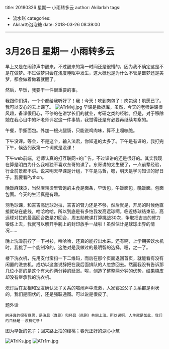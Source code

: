 title: 20180326  星期一 小雨转多云
author: Akilarlxh
tags:
  - 流水账
categories:
  - Akilarの泡泡糖
date: 2018-03-26 08:39:00
---
 # 3月26日 星期一 小雨转多云
 
早上又是在闹钟声中醒来，不过醒来的第一时间还是很懵的，因为我不确定这是不是在做梦。不过做梦只会在浅度睡眠中发生，这大概也是为什么不管是噩梦还是美梦，都会做着做着就醒了。

然后，早饭，我要干一件很重要的事。

我跟你们讲，一个个都给我听好了！我！今天！吃到肉包了！肉包诶！夙愿已了。我可以安心的去上课了。
![ATrMvj.jpg](https://s2.ax1x.com/2019/04/10/ATrMvj.jpg)
早课是数据库，虽然，今天的老师讲课很风趣，备课很用心，不停的在讲学长们的就业，考研之类的经验。但是，对于移除她在我心目中的坏老师评定这一件事情，我觉得还是有必要再继续考察的。

午餐，手撕面包。外加一根火腿肠，只能说鸡肉味，算不上嘎嘣脆。

下午没课。等会，不是这个，输入法君，你知道的太多了。下午是有课的，我打完下午，候选列表第一个词就是没课！

下午web前端，老师认真的打互联网+的广告。不过课讲的还是很好的。其实我现在算是明白为什么我唯独不喜欢东哥的课了。东哥讲的太生硬了，一点前辈经验，行业前景都不讲。说来明天早课是计组，下午是马哲，嗯，明天是学习知识的好日子。我要看Python。

晚饭麻辣烫，当然麻辣烫里管饱的主食是面条，早饭包，午饭面包，晚饭面。包面包面。今天的生活真是有趣。

羽毛球课，和吉吉高远球对拉，吉吉的臂力还是不够，然后就是，开局的时候他直接就站在底线，哈哈哈哈，所以到底是有多怕我发高远球啊。临近练球结束前，高远球对拉的最高回合数是21回合，周五助教课打算挑战30次，争取把吉吉的臂力锻炼上去，我就可以解开手腕上的封印放手一战啦！虽然估计是球球出界的情况……

晚上洗澡前拧了一下衬衫，哈哈哈，还真的能拧出水来。还有啊，上学期买饮水机时，我挑了一个能制冷的，这绝对是我做过的最明智的选择，嗯，之一了。

楼下洗衣机，先用支付宝扫一下二维码，而后在那个页面退回首页，就能看有没有闲置的洗衣机。成功以这套说辞把在我后面排队的人忽悠回去。然而我没有告诉那几位小哥的是这个有大约两分钟的延迟。唉，创造了整整两分钟的优势，结果楠皮却没有继承我的洗衣机。

熄灯后在互相和室友确认父子关系的喧闹声中洗漱，人家寝室父子关系都是树状的，我们是图状的，还是强联通图。可以说是很皮了。

题外话
```
刷牙真的很有意思，是洗具（喜剧）和杯具（悲剧）共同上演。所以说啊，人生就是如此，我们的目标是——没有蛀牙！
```
图为早饭的包子；回来路上拍的绛桃；春光正好的湖心小筑

![ATrlKs.jpg](https://s2.ax1x.com/2019/04/10/ATrlKs.jpg)
![ATr1rn.jpg](https://s2.ax1x.com/2019/04/10/ATr1rn.jpg)